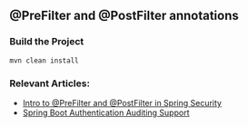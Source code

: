 ## @PreFilter and @PostFilter annotations

### Build the Project ###

```
mvn clean install
```

### Relevant Articles:
- [Intro to @PreFilter and @PostFilter in Spring Security](http://www.nklkarthi.com/spring-security-prefilter-postfilter)
- [Spring Boot Authentication Auditing Support](http://www.nklkarthi.com/spring-boot-authentication-audit)
